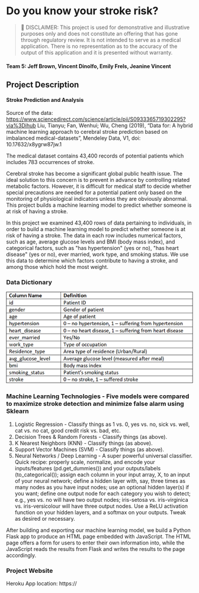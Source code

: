 # Do you know your stroke risk?

> 📌 DISCLAIMER: This project is used for demonstrative and illustrative purposes only and does not constitute an offering that has gone through regulatory review. It is not intended to serve as a medical application. There is no representation as to the accuracy of the output of this application and it is presented without warranty.


#### Team 5: Jeff Brown, Vincent Dinolfo, Emily Frels, Jeanine Vincent

## Project Description

#### Stroke Prediction and Analysis

Source of the data: https://www.sciencedirect.com/science/article/pii/S0933365719302295?via%3Dihub
Liu, Tianyu; Fan, Wenhui; Wu, Cheng (2019), “Data for: A hybrid machine learning approach to cerebral stroke prediction based on imbalanced medical-datasets”, Mendeley Data, V1, doi: 10.17632/x8ygrw87jw.1

The medical dataset contains 43,400 records of potential patients which includes 783 occurrences of stroke. 

Cerebral stroke has become a significant global public health issue. The ideal solution to this concern is to prevent in advance by controlling related metabolic factors. However, it is difficult for medical staff to decide whether special precautions are needed for a potential patient only based on the monitoring of physiological indicators unless they are obviously abnormal. This project builds a machine learning model to predict whether someone is at risk of having a stroke.

In this project we examined 43,400 rows of data pertaining to individuals, in order to build a machine learning model to predict whether someone is at risk of having a stroke. The data in each row includes numerical factors, such as age, average glucose levels and BMI (body mass index), and categorical factors, such as "has hypertension" (yes or no), "has heart disease" (yes or no), ever married, work type, and smoking status. We use this data to determine which factors contribute to having a stroke, and among those which hold the most weight.

### Data Dictionary
![](/static/images/data_dictionary.png)

### Machine Learning Technologies - Five models were compared to maximize stroke detection and minimize false alarm using Sklearn
1. Logistic Regression - Classify things as 1 vs. 0, yes vs. no, sick vs. well, cat vs. no cat, good credit risk vs. bad, etc.
2. Decision Trees & Random Forests - Classify things (as above).
3. K Nearest Neighbors (KNN) - Classify things (as above).
4. Support Vector Machines (SVM) - Classify things (as above).
5. Neural Networks / Deep Learning - A super powerful universal classifier. Quick recipe: properly scale, normalize, and encode your inputs/features (pd.get_dummies()) and your outputs/labels (to_categorical()); assign each column in your input array, X, to an input of your neural network; define a hidden layer with, say, three times as many nodes as you have input nodes; use an optional hidden layer(s) if you want; define one output node for each category you wish to detect; e.g., yes vs. no will have two output nodes; iris-setosa vs. iris-virginica vs. iris-versicolour will have three output nodes. Use a ReLU activation function on your hidden layers, and a softmax on your outputs. Tweak as desired or necessary.


After building and exporting our machine learning model, we build a Python Flask app to produce an HTML page embedded with JavaScript. The HTML page offers a form for users to enter their own information into, while the JavaScript reads the results from Flask and writes the results to the page accordingly.

### Project Website
Heroku App location: https://
